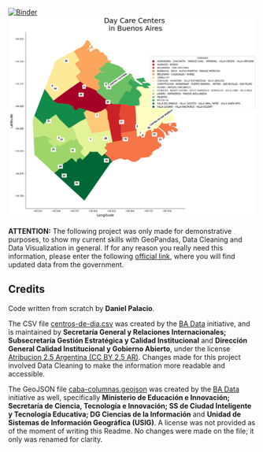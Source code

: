 [![Binder](https://mybinder.org/badge_logo.svg)](https://mybinder.org/v2/gh/palaciodaniel/day_care_centers_in_bs_as/main?filepath=visualizing_day_care_centers_locations.ipynb)
<img src="https://github.com/palaciodaniel/day_care_centers_in_bs_as/blob/main/bsas_daycarecenters.png" width="950">

**ATTENTION:** The following project was only made for demonstrative purposes, to show my current skills with GeoPandas, Data Cleaning and Data Visualization in general. If for any reason you really need this information, please enter the following [official link](https://www.buenosaires.gob.ar/desarrollohumanoyhabitat/personasmayores/centrosdedia), where you will find updated data from the government.

## Credits

Code written from scratch by **Daniel Palacio**.

The CSV file [centros-de-dia.csv](https://data.buenosaires.gob.ar/dataset/centros-dia/archivo/juqdkmgo-431-resource) was created by the [BA Data](https://data.buenosaires.gob.ar/acerca/seccion/nosotros) initiative, and is maintained by **Secretaría General y Relaciones Internacionales; Subsecretaría Gestión Estratégica y Calidad Institucional** and **Dirección General Calidad Institucional y Gobierno Abierto**, under the license [Atribucion 2.5 Argentina (CC BY 2.5 AR)](https://creativecommons.org/licenses/by/2.5/ar/deed.es_AR). Changes made for this project involved Data Cleaning to make the information more readable and accessible.

The GeoJSON file [caba-columnas.geojson](https://data.buenosaires.gob.ar/dataset/comunas/archivo/b0b627ac-5b47-4574-89ac-6999b63598ee) was created by the [BA Data](https://data.buenosaires.gob.ar/acerca/seccion/nosotros) initiative as well, specifically **Ministerio de Educación e Innovación; Secretaría de Ciencia, Tecnología e Innovación; SS de Ciudad Inteligente y Tecnología Educativa; DG Ciencias de la Información** and **Unidad de Sistemas de Información Geográfica (USIG)**. A license was not provided as of the moment of writing this Readme. No changes were made on the file; it only was renamed for clarity.
